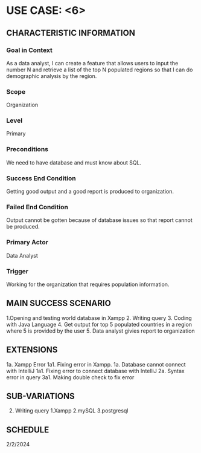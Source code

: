 # USE CASE: <6> <Report Population Information>

## CHARACTERISTIC INFORMATION

### Goal in Context

As a data analyst, I can create a feature that allows users to input the number N and retrieve a list of the top N populated regions so that I can  do demographic analysis by the region.
### Scope

Organization
### Level

Primary

### Preconditions

We need to have database and must know about SQL. 

### Success End Condition

Getting good output and a good report is produced to organization. 

### Failed End Condition

Output cannot be gotten because of database issues so that report cannot be produced.

### Primary Actor

Data Analyst

### Trigger

Working for the organization that requires population information.

## MAIN SUCCESS SCENARIO

1.Opening and testing world database in Xampp
2. Writing query
3. Coding with Java Language
4. Get output for top 5 populated countries in a region where 5 is provided by the user
5. Data analyst givies report to organization

## EXTENSIONS

1a. Xampp Error
     1a1. Fixing error in Xampp.
1a. Database cannot connect with IntelliJ
     1a1. Fixing error to connect database with IntelliJ
2a. Syntax error in query
     3a1. Making double check to fix error

## SUB-VARIATIONS

2. Writing query
 	1.Xampp
 	2.mySQL
	3.postgresql
## SCHEDULE

2/2/2024
